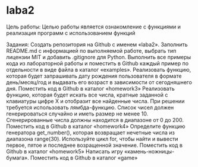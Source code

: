 # laba2


Цель работы:
Целью работы является ознакомление с функциями и реализация программ с использованием функций

Задания:
Создать репозитория на Github с именем «laba2». Заполнить README.md с информацией по выполняемой работе, выбрать тип лицензии MIT и добавить .gitignore для Python.
Выполнить все примеры кода из лабораторной работы и поместить в Github каждый пример по отдельности в виде файла в каталог «examples».
Реализовать функцию, которая будет запрашивать дату рождения пользователя в формате день/месяц/год и выдавать его возраст в зависимости от сегодняшнего дня. Поместить код в Github в каталог «homework3»
Реализовать функцию, которая будет искать все числа, кратные заданной с клавиатуры цифре X и отобразит все найденные числа. При решении требуется использовать лямбда-функцию. Список чисел должен генерироваться случайно и иметь размер не менее 10. Сгенерированные числа должны находится в диапазоне от 0 до 200. Поместить код в Github в каталог «homework4»
Определите функцию генератора get_number(), которая возвращает нечетные числа из диапазона range(30). Используйте цикл for, чтобы найти и вывести первое, пятое и последнее возращенной значение. Поместить код в Github в каталог «homework5»
Написать игру «камень-ножницы-бумага». Поместить код в Github в каталог «game»